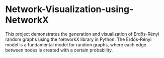# Network-Visualization-using-NetworkX
This project demonstrates the generation and visualization of Erdős-Rényi random graphs using the NetworkX library in Python. The Erdős-Rényi model is a fundamental model for random graphs, where each edge between nodes is created with a certain probability.
